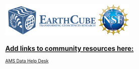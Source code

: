 <a href="http://earthcube.org/" target="_blank"><img src="../images/logo_earthcube_full_horizontal.png" height="100" align="left">
<a href="https://nsf.gov/" target="_blank"><img src="../images/NSF_4-Color_bitmap_Logo.png" width="100" height="100" align="center">
 
 



## Add links to community resources here:
 [AMS Data Help Desk](https://www.esipfed.org/data-help-desk-at-ams-2021)

  
  
